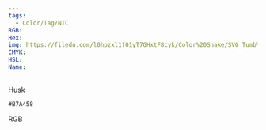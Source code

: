 ```yaml
---
tags:
  - Color/Tag/NTC
RGB:
Hex:
img: https://filedn.com/l0hpzxl1f01yT7GHxtF8cyk/Color%20Snake/SVG_Tumb%20Mass%20No%20Name/B7A458.svg
CMYK:
HSL:
Name:
---
```

Husk
```palette
#B7A458
```
RGB
